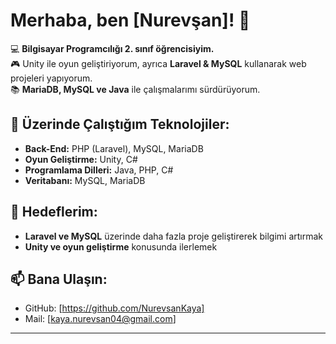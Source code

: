 # Merhaba, ben [Nurevşan]! 👋  

💻 **Bilgisayar Programcılığı 2. sınıf öğrencisiyim.**  
🎮 Unity ile oyun geliştiriyorum, ayrıca **Laravel & MySQL** kullanarak web projeleri yapıyorum.  
📚 **MariaDB, MySQL ve Java** ile çalışmalarımı sürdürüyorum.  

## 🚀 Üzerinde Çalıştığım Teknolojiler:
- **Back-End:** PHP (Laravel), MySQL, MariaDB  
- **Oyun Geliştirme:** Unity, C#  
- **Programlama Dilleri:** Java, PHP, C#  
- **Veritabanı:** MySQL, MariaDB  

## 🎯 Hedeflerim:
- **Laravel ve MySQL** üzerinde daha fazla proje geliştirerek bilgimi artırmak  
- **Unity ve oyun geliştirme** konusunda ilerlemek   

## 📫 Bana Ulaşın:
- GitHub: [https://github.com/NurevsanKaya]   
- Mail: [kaya.nurevsan04@gmail.com]  

---

